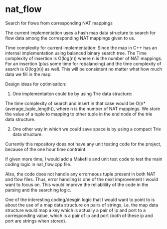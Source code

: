 # nat_flow
Search for flows from corresponding NAT mappings

The current implementation uses a hash map data structure to search for flow data among the corresponding NAT mappings given to us.

Time complexity for current implementation:
Since the map in C++ has an internal implementation using balanced binary search tree. The Time complexity of insertion is O(log(n)) where n is the number of NAT mappings. For an insertion (plus some time for rebalancing) and the time complexity of search is O(log(n)) as well. This will be consistent no matter what how much data we fill in the map.

Design ideas for optimisation:

1. One implementaiton could be by using Trie data structure:

The time complexity of search and insert in that case would be O(n*(average_tuple_length)), where n is the number of NAT mappings. We store the value of a tuple to mapping to other tuple in the end node of the trie data structure.

2. One other way in which we could save space is by using a compact Trie data structure.

Currently this repository does not have any unit testing code for the project, because of the one hour time contraint.

If given more time, I would add a Makefile and unit test code to test the main coding logic in nat_flow.cpp file.

Also, the code does not handle any errorneous tuple present in both NAT and flow files. Thus, error handling is one of the next improvement I would want to focus on. This would improve the reliablility of the code in the parsing and the searching logic.

One of the interesting coding/desgin logic that I would want to point to is about the use of a map data structure on pairs of strings, i.e. the map data structure would map a key which is actually a pair of ip and port to a corresponding value, which is a pair of ip and port (both of these ip and port are strings when stored).
